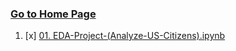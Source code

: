 ### [Go to Home Page](https://github.com/celik-muhammed)


01. [x] [01. EDA-Project-(Analyze-US-Citizens).ipynb](./DVwPy-EDA-Project-(Analyze-US-Citizens)-Student-V01.ipynb)
